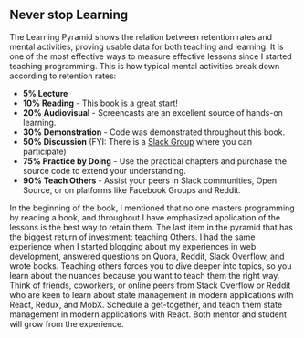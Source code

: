 ## Never stop Learning

The Learning Pyramid shows the relation between retention rates and mental activities, proving usable data for both teaching and learning. It is one of the most effective ways to measure effective lessons since I started teaching programming. This is how typical mental activities break down according to retention rates:

* **5% Lecture**
* **10% Reading** - This book is a great start!
* **20% Audiovisual** - Screencasts are an excellent source of hands-on learning.
* **30% Demonstration** - Code was demonstrated throughout this book.
* **50% Discussion** (FYI: There is a [Slack Group](https://slack-the-road-to-learn-react.wieruch.com/) where you can participate)
* **75% Practice by Doing** - Use the practical chapters and purchase the source code to extend your understanding.
* **90% Teach Others** - Assist your peers in Slack communities, Open Source, or on platforms like Facebook Groups and Reddit.

In the beginning of the book, I mentioned that no one masters programming by reading a book, and throughout I have emphasized application of the lessons is the best way to retain them. The last item in the pyramid that has the biggest return of investment: teaching Others. I had the same experience when I started blogging about my experiences in web development, answered questions on Quora, Reddit, Slack Overflow, and wrote books. Teaching others forces you to dive deeper into topics, so you learn about the nuances because you want to teach them the right way. Think of friends, coworkers, or online peers from Stack Overflow or Reddit who are keen to learn about state management in modern applications with React, Redux, and MobX. Schedule a get-together, and teach them state management in modern applications with React. Both mentor and student will grow from the experience.
